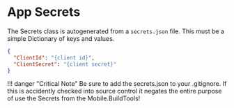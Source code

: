 # App Secrets

The Secrets class is autogenerated from a `secrets.json` file. This must be a simple Dictionary of keys and values.

```json
{
  "ClientId": "{client id}",
  "ClientSecret": "{client secret}"
}
```

!!! danger "Critical Note"
    Be sure to add the secrets.json to your .gitignore. If this is accidently checked into source control it negates the entire purpose of use the Secrets from the Mobile.BuildTools!